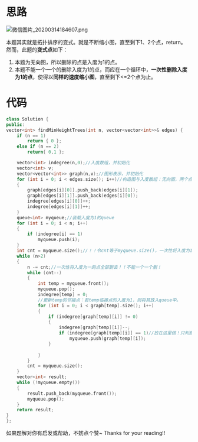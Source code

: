 # **思路**
![微信图片_20200314184607.png](https://pic.leetcode-cn.com/2480fbd2cf87788274b516f76375de96946fa6933c6871c0b6c431b39e77a1d0-%E5%BE%AE%E4%BF%A1%E5%9B%BE%E7%89%87_20200314184607.png)

本题其实就是拓扑排序的变式。就是不断缩小图，直至剩下1、2个点，return。
然而，此题的**变式点**如下：
1. 本题为无向图，所以删除的点是入度为1的点。
2. 本题不能一个一个的删除入度为1的点，而应在一个循环中，**一次性删除入度为1的点**，使得以**同样的速度缩小图**，直至剩下<=2个点为止。


# **代码**
```cpp
class Solution {
public:
vector<int> findMinHeightTrees(int n, vector<vector<int>>& edges) {
	if (n == 1)
		return { 0 };
	else if (n == 2)
		return{ 0,1 };

	vector<int> indegree(n,0);//入度数组，并初始化
	vector<int> v;
	vector<vector<int>> graph(n,v);//图形表示，并初始化
	for (int i = 0; i < edges.size(); i++)//构造图与入度数组：无向图，两个点都要处理
	{
		graph[edges[i][0]].push_back(edges[i][1]);
		graph[edges[i][1]].push_back(edges[i][0]);
		indegree[edges[i][0]]++;
		indegree[edges[i][1]]++;
	}
	queue<int> myqueue;//装载入度为1的queue
	for (int i = 0; i < n; i++)
	{
		if (indegree[i] == 1)
			myqueue.push(i);
	}
	int cnt = myqueue.size();//！！令cnt等于myqueue.size()，一次性将入度为1的点全部删去。
	while (n>2)
	{
		n -= cnt;//一次性将入度为一的点全部删去！！不能一个一个删！
		while (cnt--)
		{
			int temp = myqueue.front();
			myqueue.pop();
			indegree[temp] = 0;
			//更新temp的邻接点：若temp临接点的入度为1，则将其放入queue中。
			for (int i = 0; i < graph[temp].size(); i++)
			{
				if (indegree[graph[temp][i]] != 0)
				{
					indegree[graph[temp][i]]--;
					if (indegree[graph[temp][i]] == 1)//放在这里做！只判断邻接点。
						myqueue.push(graph[temp][i]);
				}
				
			}
		}
		cnt = myqueue.size();
	}
	vector<int> result;
	while (!myqueue.empty())
	{
		result.push_back(myqueue.front());
		myqueue.pop();
	}
	return result;
}
};
```
如果题解对你有启发或帮助，不妨点个赞~
Thanks for your reading!!
